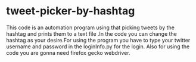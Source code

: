 # tweet-picker-by-hashtag


This code is an automation program using that picking tweets by the hashtag and prints them to a text file .In the code you can change the hashtag as your desire.For using the program you have to type your twitter username and password in the loginInfo.py for the login.
Also for using the code you are gonna need firefox gecko webdriver.
